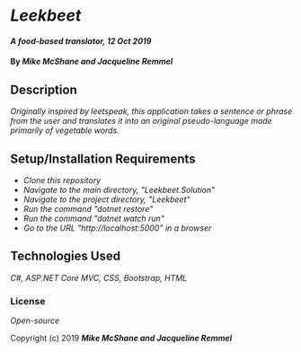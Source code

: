 # _Leekbeet_

#### _A food-based translator, 12 Oct 2019_

#### By _**Mike McShane and Jacqueline Remmel**_

## Description

_Originally inspired by leetspeak, this application takes a sentence or phrase from the user and translates it into an original pseudo-language made primarily of vegetable words._

## Setup/Installation Requirements

* _Clone this repository_
* _Navigate to the main directory, "Leekbeet.Solution"_
* _Navigate to the project directory, "Leekbeet"_
* _Run the command "dotnet restore"_
* _Run the command "dotnet watch run"_
* _Go to the URL "http://localhost:5000" in a browser_

## Technologies Used

_C#, ASP.NET Core MVC, CSS, Bootstrap, HTML_

### License

*Open-source*

Copyright (c) 2019 **_Mike McShane and Jacqueline Remmel_**